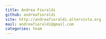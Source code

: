 ```yaml
---
title: Andrea Fioraldi
github: andreafioraldi
site: http://andreafioraldi.altervista.org
mail: andreafioraldi@gmail.com
categories: team
---
```



